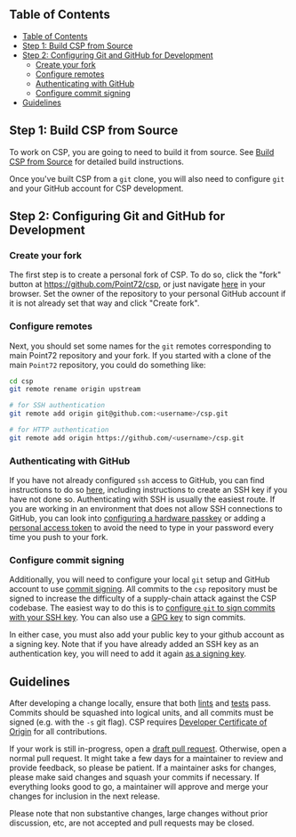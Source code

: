 ## Table of Contents

- [Table of Contents](#table-of-contents)
- [Step 1: Build CSP from Source](#step-1-build-csp-from-source)
- [Step 2: Configuring Git and GitHub for Development](#step-2-configuring-git-and-github-for-development)
  - [Create your fork](#create-your-fork)
  - [Configure remotes](#configure-remotes)
  - [Authenticating with GitHub](#authenticating-with-github)
  - [Configure commit signing](#configure-commit-signing)
- [Guidelines](#guidelines)

## Step 1: Build CSP from Source

To work on CSP, you are going to need to build it from source. See
[Build CSP from Source](Build-CSP-from-Source) for
detailed build instructions.

Once you've built CSP from a `git` clone, you will also need to
configure `git` and your GitHub account for CSP development.

## Step 2: Configuring Git and GitHub for Development

### Create your fork

The first step is to create a personal fork of CSP. To do so, click
the "fork" button at https://github.com/Point72/csp, or just navigate
[here](https://github.com/Point72/csp/fork) in your browser. Set the
owner of the repository to your personal GitHub account if it is not
already set that way and click "Create fork".

### Configure remotes

Next, you should set some names for the `git` remotes corresponding to
main Point72 repository and your fork. If you started with a clone of
the main `Point72` repository, you could do something like:

```bash
cd csp
git remote rename origin upstream

# for SSH authentication
git remote add origin git@github.com:<username>/csp.git

# for HTTP authentication
git remote add origin https://github.com/<username>/csp.git
```

### Authenticating with GitHub

If you have not already configured `ssh` access to GitHub, you can find
instructions to do so
[here](https://docs.github.com/en/authentication/connecting-to-github-with-ssh),
including instructions to create an SSH key if you have not done
so. Authenticating with SSH is usually the easiest route. If you are working in
an environment that does not allow SSH connections to GitHub, you can look into
[configuring a hardware
passkey](https://docs.github.com/en/authentication/authenticating-with-a-passkey/about-passkeys)
or adding a [personal access
token](https://docs.github.com/en/authentication/keeping-your-account-and-data-secure/managing-your-personal-access-tokens)
to avoid the need to type in your password every time you push to your fork.

### Configure commit signing

Additionally, you will need to configure your local `git` setup and
GitHub account to use [commit
signing](https://docs.github.com/en/authentication/managing-commit-signature-verification/about-commit-signature-verification). All
commits to the `csp` repository must be signed to increase the
difficulty of a supply-chain attack against the CSP codebase. The
easiest way to do this is to [configure `git` to sign commits with your
SSH
key](https://docs.github.com/en/authentication/managing-commit-signature-verification/about-commit-signature-verification#ssh-commit-signature-verification). You
can also use a [GPG
key](https://docs.github.com/en/authentication/managing-commit-signature-verification/about-commit-signature-verification#gpg-commit-signature-verification)
to sign commits.

In either case, you must also add your public key to your github account
as a signing key. Note that if you have already added an SSH key as an
authentication key, you will need to add it again [as a signing
key](https://docs.github.com/en/authentication/connecting-to-github-with-ssh/adding-a-new-ssh-key-to-your-github-account).

## Guidelines

After developing a change locally, ensure that both [lints](Build-CSP-from-Source#lint-and-autoformat) and [tests](Build-CSP-from-Source#testing) pass. Commits should be squashed into logical units, and all commits must be signed (e.g. with the `-s` git flag). CSP requires [Developer Certificate of Origin](https://en.wikipedia.org/wiki/Developer_Certificate_of_Origin) for all contributions.

If your work is still in-progress, open a [draft pull request](https://docs.github.com/en/pull-requests/collaborating-with-pull-requests/proposing-changes-to-your-work-with-pull-requests/about-pull-requests#draft-pull-requests). Otherwise, open a normal pull request. It might take a few days for a maintainer to review and provide feedback, so please be patient. If a maintainer asks for changes, please make said changes and squash your commits if necessary. If everything looks good to go, a maintainer will approve and merge your changes for inclusion in the next release.

Please note that non substantive changes, large changes without prior discussion, etc, are not accepted and pull requests may be closed.
